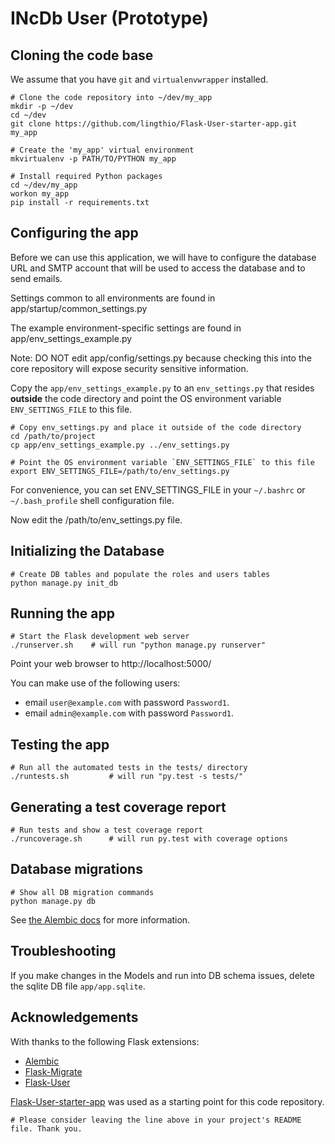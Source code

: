 # INcDb User (Prototype) 

## Cloning the code base
We assume that you have `git` and `virtualenvwrapper` installed.

    # Clone the code repository into ~/dev/my_app
    mkdir -p ~/dev
    cd ~/dev
    git clone https://github.com/lingthio/Flask-User-starter-app.git my_app

    # Create the 'my_app' virtual environment
    mkvirtualenv -p PATH/TO/PYTHON my_app

    # Install required Python packages
    cd ~/dev/my_app
    workon my_app
    pip install -r requirements.txt
    
    
## Configuring the app

Before we can use this application, we will have to configure the database URL and SMTP account
that will be used to access the database and to send emails.

Settings common to all environments are found in app/startup/common_settings.py

The example environment-specific settings are found in app/env_settings_example.py

Note: DO NOT edit app/config/settings.py because checking this into the core repository
will expose security sensitive information.

Copy the `app/env_settings_example.py` to an `env_settings.py` that resides **outside** the code directory
and point the OS environment variable `ENV_SETTINGS_FILE` to this file.

    # Copy env_settings.py and place it outside of the code directory
    cd /path/to/project
    cp app/env_settings_example.py ../env_settings.py
    
    # Point the OS environment variable `ENV_SETTINGS_FILE` to this file
    export ENV_SETTINGS_FILE=/path/to/env_settings.py

For convenience, you can set ENV_SETTINGS_FILE in your ``~/.bashrc`` or ``~/.bash_profile`` shell configuration file.

Now edit the /path/to/env_settings.py file.


## Initializing the Database

    # Create DB tables and populate the roles and users tables
    python manage.py init_db


## Running the app

    # Start the Flask development web server
    ./runserver.sh    # will run "python manage.py runserver"

Point your web browser to http://localhost:5000/

You can make use of the following users:
- email `user@example.com` with password `Password1`.
- email `admin@example.com` with password `Password1`.


## Testing the app

    # Run all the automated tests in the tests/ directory
    ./runtests.sh         # will run "py.test -s tests/"


## Generating a test coverage report

    # Run tests and show a test coverage report
    ./runcoverage.sh      # will run py.test with coverage options

## Database migrations

    # Show all DB migration commands
    python manage.py db

See [the Alembic docs](alembic.readthedocs.org) for more information.

## Troubleshooting
If you make changes in the Models and run into DB schema issues, delete the sqlite DB file `app/app.sqlite`.

## Acknowledgements
With thanks to the following Flask extensions:

* [Alembic](alembic.readthedocs.org)
* [Flask-Migrate](flask-migrate.readthedocs.org)
* [Flask-User](pythonhosted.org/Flask-User/)

[Flask-User-starter-app](https://github.com/lingthio/Flask-User-starter-app) was used as a starting point for this code repository.

    # Please consider leaving the line above in your project's README file. Thank you.

